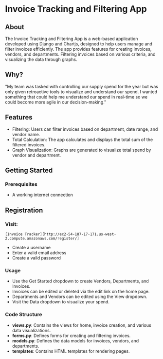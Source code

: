 # Invoice Tracking and Filtering App

## About

The Invoice Tracking and Filtering App is a web-based application developed using Django and Chartjs, designed to help users manage and filter invoices efficiently. The app provides features for creating invoices, vendors, and departments. Filtering invoices based on various criteria, and visualizing the data through graphs.

## Why?

"My team was tasked with controlling our supply spend for the year but was only given retroactive tools to visualize and understand our spend. I wanted something that could help me understand our spend in real-time so we could become more agile in our decision-making."

## Features

- Filtering: Users can filter invoices based on department, date range, and vendor name.
- Total Calculation: The app calculates and displays the total sum of the filtered invoices.
- Graph Visualization: Graphs are generated to visualize total spend by vendor and department.

## **Getting Started**

### **Prerequisites**

- A working internet connection

## **Registration**

### **Visit:**

```
[Invoice Tracker][http://ec2-54-187-17-171.us-west-2.compute.amazonaws.com/register/]
```

- Create a username
- Enter a valid email address
- Create a vaild password

### **Usage**

- Use the Get Started dropdown to create Vendors, Departments, and Invoices.
- Invoices can be edited or deleted via the edit link on the home page.
- Departments and Vendors can be edited using the View dropdown.
- Visit the Data dropdown to visualize your spend.

### **Code Structure**

- **views.py**: Contains the views for home, invoice creation, and various data visualizations.
- **forms.py**: Defines forms for creating and filtering invoices.
- **models.py**: Defines the data models for invoices, vendors, and departments.
- **templates**: Contains HTML templates for rendering pages.
